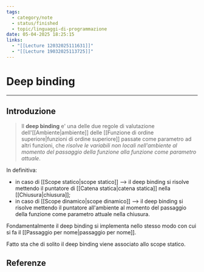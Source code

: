 ```yaml
---
tags:
  - category/note
  - status/finished
  - topic/linguaggi-di-programmazione
date: 05-04-2025 18:25:15
links:
  - "[[Lecture 12032025111631]]"
  - "[[Lecture 19032025113725]]"
---
```

# Deep binding
---
## Introduzione
> Il **deep binding** e' una delle due regole di valutazione dell'[[Ambiente|ambiente]] delle [[Funzione di ordine superiore|funzioni di ordine superiore]] passate come parametro ad altri funzioni, che _risolve le variabili non locali nell'ambiente al momento del passaggio della funzione alla funzione come parametro attuale_.

In definitiva:
- in caso di [[Scope statico|scope statico]] --> il deep binding si risolve mettendo il puntatore di [[Catena statica|catena statica]] nella [[Chiusura|chiusura]];
- in caso di [[Scope dinamico|scope dinamico]] --> il deep binding si risolve mettendo il puntatore all'ambiente al momento del passaggio della funzione come parametro attuale nella chiusura.

Fondamentalmente il deep binding si implementa nello stesso modo con cui si fa il [[Passaggio per nome|passaggio per nome]].

Fatto sta che di solito il deep binding viene associato allo scope statico.

## Referenze